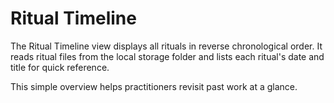 # Ritual Timeline

The Ritual Timeline view displays all rituals in reverse chronological order. It reads ritual files from the local storage folder and lists each ritual's date and title for quick reference.

This simple overview helps practitioners revisit past work at a glance.
